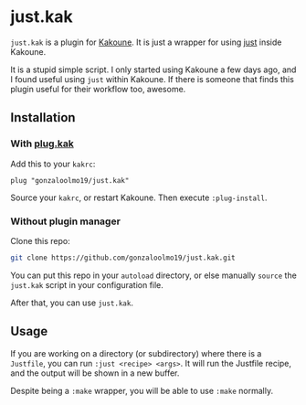# just.kak
`just.kak` is a plugin for [Kakoune](https://github.com/mawww/kakoune).
It is just a wrapper for using [just](https://github.com/casey/just) inside Kakoune.

It is a stupid simple script. I only started using Kakoune a few days ago, and
I found useful using `just` within Kakoune. If there is someone that finds
this plugin useful for their workflow too, awesome.


## Installation

### With [plug.kak](https://github.com/andreyorst/plug.kak)

Add this to your `kakrc`:

```kak
plug "gonzaloolmo19/just.kak"
```

Source your `kakrc`, or restart Kakoune.
Then execute `:plug-install`.


### Without plugin manager

Clone this repo:

```sh
git clone https://github.com/gonzaloolmo19/just.kak.git
```

You can put this repo in your `autoload` directory, or else manually `source` the `just.kak` script in your configuration file.

After that, you can use `just.kak`.


## Usage
If you are working on a directory (or subdirectory) where there is a `Justfile`, you can run `:just <recipe> <args>`. It will run the Justfile recipe, and
the output will be shown in a new buffer.

Despite being a `:make` wrapper, you will be able to use `:make` normally.
